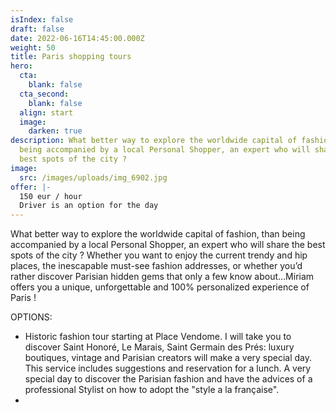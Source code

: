```yaml
---
isIndex: false
draft: false
date: 2022-06-16T14:45:00.000Z
weight: 50
title: Paris shopping tours
hero:
  cta:
    blank: false
  cta_second:
    blank: false
  align: start
  image:
    darken: true
description: What better way to explore the worldwide capital of fashion, than
  being accompanied by a local Personal Shopper, an expert who will share the
  best spots of the city ?
image:
  src: /images/uploads/img_6902.jpg
offer: |-
  150 eur / hour
  Driver is an option for the day
---
```

What better way to explore the worldwide capital of fashion, than being accompanied by a local Personal Shopper, an expert who will share the best spots of the city ? Whether you want to enjoy the current trendy and hip places, the inescapable must-see fashion addresses, or whether you’d rather discover Parisian hidden gems that only a few know about…Miriam offers you a unique, unforgettable and 100% personalized experience of Paris !



OPTIONS:



* Historic fashion tour starting at Place Vendome. I will take you to discover Saint Honoré, Le Marais, Saint Germain des Prés: luxury boutiques, vintage and Parisian creators will make a very special day. This service includes suggestions and reservation for a lunch. A very special day to discover the Parisian fashion and have the advices of a professional Stylist on how to adopt the "style a la française".
*
